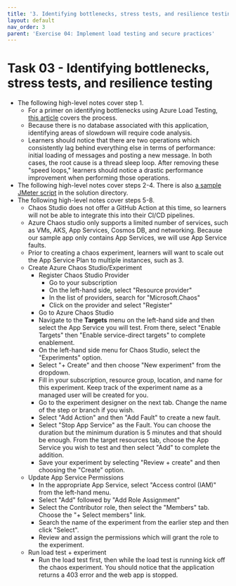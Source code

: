 ```yaml
---
title: '3. Identifying bottlenecks, stress tests, and resilience testing'
layout: default
nav_order: 3
parent: 'Exercise 04: Implement load testing and secure practices'
---
```


# Task 03 - Identifying bottlenecks, stress tests, and resilience testing

- The following high-level notes cover step 1.
  - For a primer on identifying bottlenecks using Azure Load Testing, [this article](https://docs.microsoft.com/azure/load-testing/tutorial-identify-bottlenecks-azure-portal) covers the process.
  - Because there is no database associated with this application, identifying areas of slowdown will require code analysis.
  - Learners should notice that there are two operations which consistently lag behind everything else in terms of performance: initial loading of messages and posting a new message. In both cases, the root cause is a thread sleep loop. After removing these "speed loops," learners should notice a drastic performance improvement when performing those operations.
- The following high-level notes cover steps 2-4. There is also [a sample JMeter script](../Solution/Exercise-04/Task-3/StressTestScript.jmx) in the solution directory.
- The following high-level notes cover steps 5-8.
  - Chaos Studio does not offer a GitHub Action at this time, so learners will not be able to integrate this into their CI/CD pipelines.
  - Azure Chaos studio only supports a limited number of services, such as VMs, AKS, App Services, Cosmos DB, and networking.  Because our sample app only contains App Services, we will use App Service faults.
  - Prior to creating a chaos experiment, learners will want to scale out the App Service Plan to multiple instances, such as 3.
  - Create Azure Chaos Studio/Experiment
    - Register Chaos Studio Provider
      - Go to your subscription
      - On the left-hand side, select "Resource provider"
      - In the list of providers, search for "Microsoft.Chaos"
      - Click on the provider and select "Register"
    - Go to Azure Chaos Studio
    - Navigate to the **Targets** menu on the left-hand side and then select the App Service you will test. From there, select "Enable Targets" then "Enable service-direct targets" to complete enablement.
    - On the left-hand side menu for Chaos Studio, select the "Experiments" option.
    - Select "+ Create" and then choose "New experiment" from the dropdown.
    - Fill in your subscription, resource group, location, and name for this experiment.  Keep track of the experiment name as a managed user will be created for you.
    - Go to the experiment designer on the next tab.  Change the name of the step or branch if you wish.
    - Select "Add Action" and then "Add Fault" to create a new fault.
    - Select "Stop App Service" as the Fault.  You can choose the duration but the minimum duration is 5 minutes and that should be enough. From the target resources tab, choose the App Service you wish to test and then select "Add" to complete the addition.
    - Save your experiment by selecting "Review + create" and then choosing the "Create" option.
  - Update App Service Permissions
    - In the appropriate App Service, select "Access control (IAM)" from the left-hand menu.
    - Select "Add" followed by "Add Role Assignment"
    - Select the Contributor role, then select the "Members" tab. Choose the "+ Select members" link.
    - Search the name of the experiment from the earlier step and then click "Select".
    - Review and assign the permissions which will grant the role to the experiment.
  - Run load test + experiment
    - Run the load test first, then while the load test is running kick off the chaos experiment.  You should notice that the application returns a 403 error and the web app is stopped.
